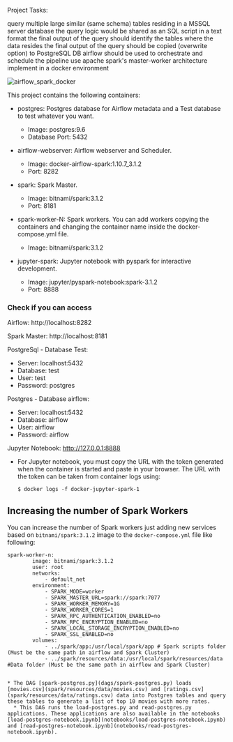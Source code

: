 Project Tasks:

query multiple large similar (same schema) tables residing in a MSSQL server database
the query logic would be shared as an SQL script in a text format
the final output of the query should identify the tables where the data resides
the final output of the query should be copied (overwrite option) to PostgreSQL DB
airflow should be used to orchestrate and schedule the pipeline
use apache spark's master-worker architecture 
implement in a docker environment

![airflow_spark_docker](https://github.com/user-attachments/assets/6498af8c-3f35-4335-8239-9712267f95ac)


This project contains the following containers:

* postgres: Postgres database for Airflow metadata and a Test database to test whatever you want.
    * Image: postgres:9.6
    * Database Port: 5432

* airflow-webserver: Airflow webserver and Scheduler.
    * Image: docker-airflow-spark:1.10.7_3.1.2
    * Port: 8282

* spark: Spark Master.
    * Image: bitnami/spark:3.1.2
    * Port: 8181

* spark-worker-N: Spark workers. You can add workers copying the containers and changing the container name inside the docker-compose.yml file.
    * Image: bitnami/spark:3.1.2

* jupyter-spark: Jupyter notebook with pyspark for interactive development.
  * Image: jupyter/pyspark-notebook:spark-3.1.2
  * Port: 8888

### Check if you can access

Airflow: http://localhost:8282

Spark Master: http://localhost:8181

PostgreSql - Database Test:

* Server: localhost:5432
* Database: test
* User: test
* Password: postgres

Postgres - Database airflow:

* Server: localhost:5432
* Database: airflow
* User: airflow
* Password: airflow

Jupyter Notebook: http://127.0.0.1:8888
  * For Jupyter notebook, you must copy the URL with the token generated when the container is started and paste in your browser. The URL with the token can be taken from container logs using:
  
        $ docker logs -f docker-jupyter-spark-1

## Increasing the number of Spark Workers

You can increase the number of Spark workers just adding new services based on `bitnami/spark:3.1.2` image to the `docker-compose.yml` file like following:

```
spark-worker-n:
        image: bitnami/spark:3.1.2
        user: root
        networks:
            - default_net
        environment:
            - SPARK_MODE=worker
            - SPARK_MASTER_URL=spark://spark:7077
            - SPARK_WORKER_MEMORY=1G
            - SPARK_WORKER_CORES=1
            - SPARK_RPC_AUTHENTICATION_ENABLED=no
            - SPARK_RPC_ENCRYPTION_ENABLED=no
            - SPARK_LOCAL_STORAGE_ENCRYPTION_ENABLED=no
            - SPARK_SSL_ENABLED=no
        volumes:
            - ../spark/app:/usr/local/spark/app # Spark scripts folder (Must be the same path in airflow and Spark Cluster)
            - ../spark/resources/data:/usr/local/spark/resources/data #Data folder (Must be the same path in airflow and Spark Cluster)


* The DAG [spark-postgres.py](dags/spark-postgres.py) loads [movies.csv](spark/resources/data/movies.csv) and [ratings.csv](spark/resources/data/ratings.csv) data into Postgres tables and query these tables to generate a list of top 10 movies with more rates.
  * This DAG runs the load-postgres.py and read-postgres.py applications. These applications are also available in the notebooks [load-postgres-notebook.ipynb](notebooks/load-postgres-notebook.ipynb) and [read-postgres-notebook.ipynb](notebooks/read-postgres-notebook.ipynb).
